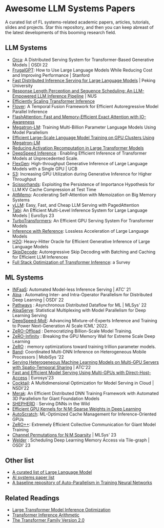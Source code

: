 # Awesome LLM Systems Papers

A curated list of FL systems-related academic papers, articles, tutorials, slides and projects. Star this repository, and then you can keep abreast of the latest developments of this booming research field.

## LLM Systems
- [Orca](https://www.usenix.org/conference/osdi22/presentation/yu): A Distributed Serving System for Transformer-Based Generative Models | OSDI 22
- [FrugalGPT](https://arxiv.org/pdf/2305.05176.pdf): How to Use Large Language Models While Reducing Cost and Improving Performance |  Stanford
- [Fast Distributed Inference Serving for Large Language Models](https://arxiv.org/abs/2305.05920) | Peking University
- [Response Length Perception and Sequence Scheduling: An LLM-Empowered LLM Inference Pipeline](https://arxiv.org/abs/2305.13144) | NUS
- [Efficiently Scaling Transformer Inference](https://arxiv.org/pdf/2211.05102.pdf)
- [Flover](https://arxiv.org/pdf/2305.13484.pdf): A Temporal Fusion Framework for Efficient Autoregressive Model Parallel Inference 
- [FlashAttention: Fast and Memory-Efficient Exact Attention with IO-Awareness](https://arxiv.org/pdf/2205.14135.pdf)
- [Megatron-LM](https://arxiv.org/pdf/1909.08053.pdf): Training Multi-Billion Parameter Language Models Using Model Parallelism
- [Efficient Large-Scale Language Model Training on GPU Clusters Using Megatron-LM](https://arxiv.org/pdf/2104.04473.pdf)
- [Reducing Activation Recomputation in Large Transformer Models](https://arxiv.org/pdf/2205.05198.pdf)
- [DeepSpeed Inference](https://arxiv.org/abs/2207.00032) : Enabling Efficient Inference of Transformer Models at Unprecedented Scale.  
- [FlexGen](https://arxiv.org/abs/2303.06865): High-throughput Generative Inference of Large Language Models with a Single GPU | UCB
- [S3](https://arxiv.org/pdf/2306.06000.pdf): Increasing GPU Utilization during Generative Inference for Higher Throughput
- [Scissorhands](https://arxiv.org/abs/2305.17118): Exploiting the Persistence of Importance Hypothesis for LLM KV Cache Compression at Test Time
- [AttMemo](https://arxiv.org/pdf/2301.09262.pdf): Accelerating Self-Attention with Memoization on Big Memory Systems
- [vLLM](https://vllm.ai/): Easy, Fast, and Cheap LLM Serving with PagedAttention
- [Tabi](https://dl.acm.org/doi/pdf/10.1145/3552326.3587438): An Efficient Multi-Level Inference System for Large Language Models | EuroSys 23 
- [TurboTransformers](https://arxiv.org/pdf/2010.05680.pdf): An Efficient GPU Serving System For Transformer Models
- [Inference with Reference](https://arxiv.org/abs/2304.04487): Lossless Acceleration of Large Language Models
- [H2O](https://arxiv.org/abs/2306.14048): Heavy-Hitter Oracle for Efficient Generative Inference of Large Language Models
- [SkipDecode](https://arxiv.org/abs/2307.02628): Autoregressive Skip Decoding with Batching and Caching for Efficient LLM Inferencex
- [Full Stack Optimization of Transformer Inference](https://arxiv.org/pdf/2302.14017.pdf): a Survey


## ML Systems
- [INFaaS](https://www.usenix.org/conference/atc21/presentation/romero): Automated Model-less Inference Serving | ATC’ 21
- [Alpa](https://arxiv.org/abs/2201.12023) : Automating Inter- and Intra-Operator Parallelism for Distributed Deep Learning | OSDI' 22
- [Pathways](https://proceedings.mlsys.org/paper/2022/hash/98dce83da57b0395e163467c9dae521b-Abstract.html) : Asynchronous Distributed Dataflow for ML | MLSys' 22
- [AlpaServe](https://arxiv.org/pdf/2302.11665.pdf): Statistical Multiplexing with Model Parallelism for Deep Learning Serving
- [DeepSpeed-MoE](https://arxiv.org/abs/2201.05596): Advancing Mixture-of-Experts Inference and Training to Power Next-Generation AI Scale ICML' 2022.
- [ZeRO-Offload](https://www.usenix.org/conference/atc21/presentation/ren-jie) : Democratizing Billion-Scale Model Training. 
- [ZeRO-Infinity](https://arxiv.org/pdf/2104.07857) : Breaking the GPU Memory Wall for Extreme Scale Deep Learning  
- [ZeRO](https://arxiv.org/abs/1910.02054) : memory optimizations toward training trillion parameter models.  
- [Band](https://dl.acm.org/doi/pdf/10.1145/3498361.3538948): Coordinated Multi-DNN Inference on Heterogeneous Mobile Processors | MobiSys ’22
- [Serving Heterogeneous Machine Learning Models on Multi-GPU Servers with Spatio-Temporal Sharing](https://www.usenix.org/conference/atc22/presentation/choi-seungbeom) | ATC'22
- [Fast and Efficient Model Serving Using Multi-GPUs with Direct-Host-Access](https://dl.acm.org/doi/pdf/10.1145/3552326.3567508) | Eurosys'23
- [Cocktail](https://www.usenix.org/system/files/nsdi22-paper-gunasekaran.pdf): A Multidimensional Optimization for Model Serving in Cloud | NSDI'22
- [Merak](https://arxiv.org/abs/2206.04959): An Efficient Distributed DNN Training Framework with Automated 3D Parallelism for Giant Foundation Models
- [SHEPHERD](https://www.usenix.org/system/files/nsdi23-zhang-hong.pdf) : Serving DNNs in the Wild
- [Efficient GPU Kernels for N:M-Sparse Weights in Deep Learning](https://proceedings.mlsys.org/paper_files/paper/2023/file/4552cedd396a308320209f75f56a5ad5-Paper-mlsys2023.pdf)
- [AutoScratch](https://proceedings.mlsys.org/paper_files/paper/2023/file/627b5f83ffa130fb33cb03dafb47a630-Paper-mlsys2023.pdf): ML-Optimized Cache Management for Inference-Oriented GPUs
- [ZeRO++](https://arxiv.org/abs/2306.10209): Extremely Efficient Collective Communication for Giant Model Training
- [Channel Permutations for N:M Sparsity](https://proceedings.neurips.cc/paper/2021/hash/6e8404c3b93a9527c8db241a1846599a-Abstract.html) | MLSys' 23
- [Welder](https://www.usenix.org/conference/osdi23/presentation/shi) : Scheduling Deep Learning Memory Access via Tile-graph | OSDI' 23


## Other list
- [A curated list of Large Language Model](https://github.com/Hannibal046/Awesome-LLM)
- [AI systems paper list](https://github.com/lambda7xx/awesome-AI-system#Serving-Inference)
- [A baseline repository of Auto-Parallelism in Training Neural Networks](https://github.com/ConnollyLeon/awesome-Auto-Parallelism)

## Related Readings
- [Large Transformer Model Inference Optimization](https://lilianweng.github.io/posts/2023-01-10-inference-optimization/)
- [Transformer Inference Arithmetic](https://kipp.ly/transformer-inference-arithmetic/)
- [The Transformer Family Version 2.0](https://lilianweng.github.io/posts/2023-01-27-the-transformer-family-v2/)
